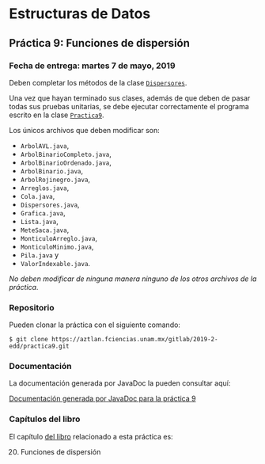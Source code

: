 Estructuras de Datos
====================

Práctica 9: Funciones de dispersión
-----------------------------------

### Fecha de entrega: martes 7 de mayo, 2019

Deben completar los métodos de la clase 
[`Dispersores`](https://aztlan.fciencias.unam.mx/gitlab/2019-2-edd/practica9/blob/master/src/main/java/mx/unam/ciencias/edd/Dispersores.java).

Una vez que hayan terminado sus clases, además de que deben de pasar todas sus
pruebas unitarias, se debe ejecutar correctamente el programa escrito en la
clase
[`Practica9`](https://aztlan.fciencias.unam.mx/gitlab/2019-2-edd/practica9/blob/master/src/main/java/mx/unam/ciencias/edd/Practica9.java).

Los únicos archivos que deben modificar son:

* `ArbolAVL.java`,
* `ArbolBinarioCompleto.java`,
* `ArbolBinarioOrdenado.java`,
* `ArbolBinario.java`,
* `ArbolRojinegro.java`,
* `Arreglos.java`,
* `Cola.java`,
* `Dispersores.java`,
* `Grafica.java`,
* `Lista.java`,
* `MeteSaca.java`,
* `MonticuloArreglo.java`,
* `MonticuloMinimo.java`,
* `Pila.java` y
* `ValorIndexable.java`.

*No deben modificar de ninguna manera ninguno de los otros archivos de la
práctica*.

### Repositorio

Pueden clonar la práctica con el siguiente comando:

```shell
$ git clone https://aztlan.fciencias.unam.mx/gitlab/2019-2-edd/practica9.git
```

### Documentación

La documentación generada por JavaDoc la pueden consultar aquí:

[Documentación generada por JavaDoc para la práctica 9](https://aztlan.fciencias.unam.mx/~canek/2019-2-edd/practica9/apidocs/index.html)

### Capítulos del libro

El capítulo
[del libro](https://tienda.fciencias.unam.mx/es/home/437-estructuras-de-datos-con-java-moderno-9786073009157.html)
relacionado a esta práctica es:

20. Funciones de dispersión
